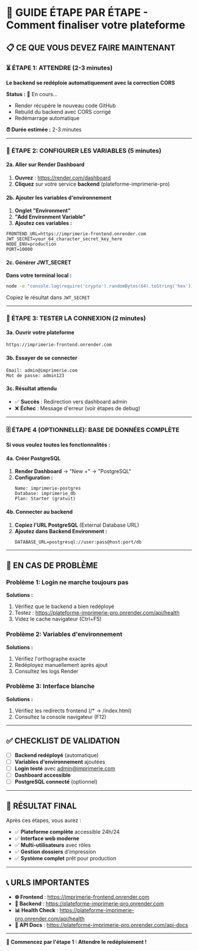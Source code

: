 # 🎯 GUIDE ÉTAPE PAR ÉTAPE - Comment finaliser votre plateforme

## 📋 CE QUE VOUS DEVEZ FAIRE MAINTENANT

### ⏳ ÉTAPE 1: ATTENDRE (2-3 minutes)
**Le backend se redéploie automatiquement avec la correction CORS**

**Status :** 🔄 En cours...
- Render récupère le nouveau code GitHub
- Rebuild du backend avec CORS corrigé  
- Redémarrage automatique

**⏰ Durée estimée :** 2-3 minutes

---

### 🔧 ÉTAPE 2: CONFIGURER LES VARIABLES (5 minutes)

#### 2a. Aller sur Render Dashboard
1. **Ouvrez** : https://render.com/dashboard
2. **Cliquez** sur votre service **backend** (plateforme-imprimerie-pro)

#### 2b. Ajouter les variables d'environnement
1. **Onglet "Environment"**
2. **"Add Environment Variable"**
3. **Ajoutez ces variables :**

```env
FRONTEND_URL=https://imprimerie-frontend.onrender.com
JWT_SECRET=your_64_character_secret_key_here
NODE_ENV=production
PORT=10000
```

#### 2c. Générer JWT_SECRET
**Dans votre terminal local :**
```bash
node -e "console.log(require('crypto').randomBytes(64).toString('hex'))"
```
Copiez le résultat dans `JWT_SECRET`

---

### 🧪 ÉTAPE 3: TESTER LA CONNEXION (2 minutes)

#### 3a. Ouvrir votre plateforme
```
https://imprimerie-frontend.onrender.com
```

#### 3b. Essayer de se connecter
```
Email: admin@imprimerie.com
Mot de passe: admin123
```

#### 3c. Résultat attendu
- ✅ **Succès** : Redirection vers dashboard admin
- ❌ **Échec** : Message d'erreur (voir étapes de debug)

---

### 🗄️ ÉTAPE 4 (OPTIONNELLE): BASE DE DONNÉES COMPLÈTE

**Si vous voulez toutes les fonctionnalités :**

#### 4a. Créer PostgreSQL
1. **Render Dashboard** → "New +" → "PostgreSQL"
2. **Configuration :**
   ```
   Name: imprimerie-postgres
   Database: imprimerie_db
   Plan: Starter (gratuit)
   ```

#### 4b. Connecter au backend
1. **Copiez l'URL PostgreSQL** (External Database URL)
2. **Ajoutez dans Backend Environment :**
   ```
   DATABASE_URL=postgresql://user:pass@host:port/db
   ```

---

## 🚨 EN CAS DE PROBLÈME

### Problème 1: Login ne marche toujours pas
**Solutions :**
1. Vérifiez que le backend a bien redéployé
2. Testez : https://plateforme-imprimerie-pro.onrender.com/api/health
3. Videz le cache navigateur (Ctrl+F5)

### Problème 2: Variables d'environnement
**Solutions :**
1. Vérifiez l'orthographe exacte
2. Redéployez manuellement après ajout
3. Consultez les logs Render

### Problème 3: Interface blanche
**Solutions :**
1. Vérifiez les redirects frontend (/* → /index.html)
2. Consultez la console navigateur (F12)

---

## ✅ CHECKLIST DE VALIDATION

- [ ] **Backend redéployé** (automatique)
- [ ] **Variables d'environnement** ajoutées
- [ ] **Login testé** avec admin@imprimerie.com
- [ ] **Dashboard accessible**
- [ ] **PostgreSQL connecté** (optionnel)

---

## 🎉 RÉSULTAT FINAL

Après ces étapes, vous aurez :
- ✅ **Plateforme complète** accessible 24h/24
- ✅ **Interface web moderne** 
- ✅ **Multi-utilisateurs** avec rôles
- ✅ **Gestion dossiers** d'impression
- ✅ **Système complet** prêt pour production

---

## 📞 URLS IMPORTANTES

- **🌐 Frontend** : https://imprimerie-frontend.onrender.com
- **🔧 Backend** : https://plateforme-imprimerie-pro.onrender.com
- **📊 Health Check** : https://plateforme-imprimerie-pro.onrender.com/api/health
- **📖 API Docs** : https://plateforme-imprimerie-pro.onrender.com/api-docs

---

**🚀 Commencez par l'étape 1 : Attendre le redéploiement !**